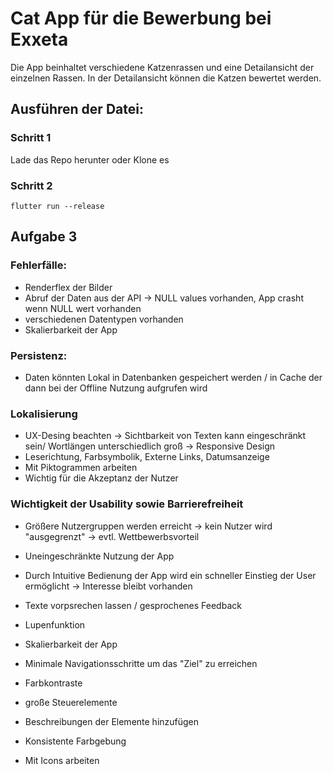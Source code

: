 # Cat App für die Bewerbung bei Exxeta 
Die App beinhaltet verschiedene Katzenrassen und eine Detailansicht der einzelnen Rassen. 
In der Detailansicht können die Katzen bewertet werden. 

## Ausführen der Datei: 
### Schritt 1
Lade das Repo herunter oder Klone es 

### Schritt 2 

```
flutter run --release  
```

## Aufgabe 3 
### Fehlerfälle: 
* Renderflex der Bilder
* Abruf der Daten aus der API -> NULL values vorhanden, App crasht wenn NULL wert vorhanden 
* verschiedenen Datentypen vorhanden 
* Skalierbarkeit der App 
### Persistenz: 
* Daten könnten Lokal in Datenbanken gespeichert werden / in Cache der dann bei der Offline Nutzung aufgrufen wird 
### Lokalisierung 
* UX-Desing beachten -> Sichtbarkeit von Texten kann eingeschränkt sein/ Wortlängen unterschiedlich groß -> Responsive Design 
* Leserichtung, Farbsymbolik, Externe Links, Datumsanzeige 
* Mit Piktogrammen arbeiten 
* Wichtig für die Akzeptanz der Nutzer 
### Wichtigkeit der Usability sowie Barrierefreiheit
* Größere Nutzergruppen werden erreicht -> kein Nutzer wird "ausgegrenzt" -> evtl. Wettbewerbsvorteil 
* Uneingeschränkte Nutzung der App 
* Durch Intuitive Bedienung der App wird ein schneller Einstieg der User ermöglicht -> Interesse bleibt vorhanden 

* Texte vorpsrechen lassen / gesprochenes Feedback 
* Lupenfunktion 
* Skalierbarkeit der App 
* Minimale Navigationsschritte um das "Ziel" zu erreichen 
* Farbkontraste 
* große Steuerelemente 
* Beschreibungen der Elemente hinzufügen 
* Konsistente Farbgebung 
* Mit Icons arbeiten 

